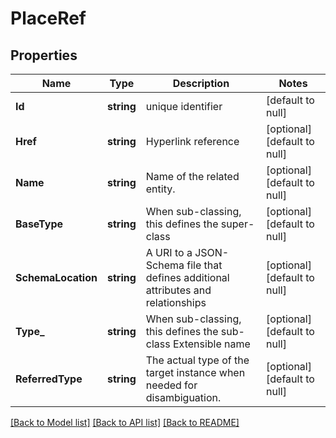 # PlaceRef

## Properties
Name | Type | Description | Notes
------------ | ------------- | ------------- | -------------
**Id** | **string** | unique identifier | [default to null]
**Href** | **string** | Hyperlink reference | [optional] [default to null]
**Name** | **string** | Name of the related entity. | [optional] [default to null]
**BaseType** | **string** | When sub-classing, this defines the super-class | [optional] [default to null]
**SchemaLocation** | **string** | A URI to a JSON-Schema file that defines additional attributes and relationships | [optional] [default to null]
**Type_** | **string** | When sub-classing, this defines the sub-class Extensible name | [optional] [default to null]
**ReferredType** | **string** | The actual type of the target instance when needed for disambiguation. | [optional] [default to null]

[[Back to Model list]](../README.md#documentation-for-models) [[Back to API list]](../README.md#documentation-for-api-endpoints) [[Back to README]](../README.md)



